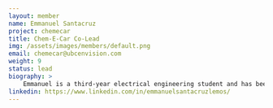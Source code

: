 ```yaml
---
layout: member
name: Emmanuel Santacruz
project: chemecar
title: Chem-E-Car Co-Lead
img: /assets/images/members/default.png
email: chemecar@ubcenvision.com
weight: 9
status: lead
biography: >
    Emmanuel is a third-year electrical engineering student and has been a member of Chem-E-Car since 2020. Currently leading as a co-captain, Emmanuel's goal is to improve the design team’s technical, inquisitive and creative skills!
linkedin: https://www.linkedin.com/in/emmanuelsantacruzlemos/
---
```

